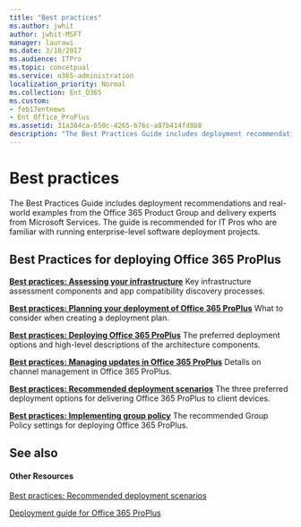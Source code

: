 ```yaml
---
title: "Best practices"
ms.author: jwhit
author: jwhit-MSFT
manager: laurawi
ms.date: 3/10/2017
ms.audience: ITPro
ms.topic: concetpual
ms.service: o365-administration
localization_priority: Normal
ms.collection: Ent_O365
ms.custom:
- feb17entnews
- Ent_Office_ProPlus
ms.assetid: 31a384ca-650c-4265-b76c-a87b414fd8b8
description: "The Best Practices Guide includes deployment recommendations and real-world examples from the Office 365 Product Group and delivery experts from Microsoft Services. The guide is recommended for IT Pros who are familiar with running enterprise-level software deployment projects."
---
```


# Best practices

The Best Practices Guide includes deployment recommendations and real-world examples from the Office 365 Product Group and delivery experts from Microsoft Services. The guide is recommended for IT Pros who are familiar with running enterprise-level software deployment projects.
  
## Best Practices for deploying Office 365 ProPlus

 **[Best practices: Assessing your infrastructure](best-practices-assessing-your-infrastructure.md)** Key infrastructure assessment components and app compatibility discovery processes.
  
 **[Best practices: Planning your deployment of Office 365 ProPlus](best-practices-planning-your-deployment-of-office-365-proplus.md)** What to consider when creating a deployment plan.
  
 **[Best practices: Deploying Office 365 ProPlus](best-practices-deploying-office-365-proplus.md)** The preferred deployment options and high-level descriptions of the architecture components.
  
 **[Best practices: Managing updates in Office 365 ProPlus](best-practices-managing-updates-in-office-365-proplus.md)** Details on channel management in Office 365 ProPlus.
  
 **[Best practices: Recommended deployment scenarios](best-practices-recommended-deployment-scenarios.md)** The three preferred deployment options for delivering Office 365 ProPlus to client devices.
  
 **[Best practices: Implementing group policy](best-practices-implementing-group-policy.md)** The recommended Group Policy settings for deploying Office 365 ProPlus.
  
## See also

#### Other Resources

[Best practices: Recommended deployment scenarios](best-practices-recommended-deployment-scenarios.md)
  
[Deployment guide for Office 365 ProPlus](../deployment-guide-for-office-365-proplus.md)

